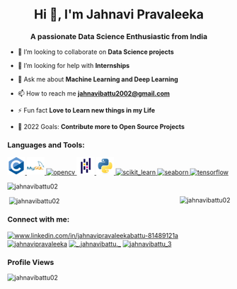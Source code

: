 <h1 align="center">Hi 👋, I'm Jahnavi Pravaleeka</h1>
<h3 align="center">A passionate Data Science Enthusiastic from India</h3>


- 👯 I’m looking to collaborate on **Data Science projects**

- 🤝 I’m looking for help with **Internships**

- 💬 Ask me about **Machine Learning and Deep Learning**

- 📫 How to reach me **jahnavibattu2002@gmail.com**

- ⚡ Fun fact **Love to Learn new things in my Life**

- 🎯 2022 Goals: **Contribute more to Open Source Projects**

<h3 align="left">Languages and Tools:</h3>
<p align="left"> <a href="https://www.cprogramming.com/" target="_blank" rel="noreferrer"> <img src="https://raw.githubusercontent.com/devicons/devicon/master/icons/c/c-original.svg" alt="c" width="40" height="40"/> </a> <a href="https://www.mysql.com/" target="_blank" rel="noreferrer"> <img src="https://raw.githubusercontent.com/devicons/devicon/master/icons/mysql/mysql-original-wordmark.svg" alt="mysql" width="40" height="40"/> </a> <a href="https://opencv.org/" target="_blank" rel="noreferrer"> <img src="https://www.vectorlogo.zone/logos/opencv/opencv-icon.svg" alt="opencv" width="40" height="40"/> </a> <a href="https://pandas.pydata.org/" target="_blank" rel="noreferrer"> <img src="https://raw.githubusercontent.com/devicons/devicon/2ae2a900d2f041da66e950e4d48052658d850630/icons/pandas/pandas-original.svg" alt="pandas" width="40" height="40"/> </a> <a href="https://www.python.org" target="_blank" rel="noreferrer"> <img src="https://raw.githubusercontent.com/devicons/devicon/master/icons/python/python-original.svg" alt="python" width="40" height="40"/> </a> <a href="https://scikit-learn.org/" target="_blank" rel="noreferrer"> <img src="https://upload.wikimedia.org/wikipedia/commons/0/05/Scikit_learn_logo_small.svg" alt="scikit_learn" width="40" height="40"/> </a> <a href="https://seaborn.pydata.org/" target="_blank" rel="noreferrer"> <img src="https://seaborn.pydata.org/_images/logo-mark-lightbg.svg" alt="seaborn" width="40" height="40"/> </a> <a href="https://www.tensorflow.org" target="_blank" rel="noreferrer"> <img src="https://www.vectorlogo.zone/logos/tensorflow/tensorflow-icon.svg" alt="tensorflow" width="40" height="40"/> </a> </p>



<p><img align="center" src="https://github-readme-streak-stats.herokuapp.com/?user=jahnavibattu02&" alt="jahnavibattu02" /></p>

<p><img align="right" src="https://github-readme-stats.vercel.app/api/top-langs?username=jahnavibattu02&show_icons=true&locale=en&layout=compact" alt="jahnavibattu02" /></p>

<p>&nbsp;<img align="center" src="https://github-readme-stats.vercel.app/api?username=jahnavibattu02&show_icons=true&locale=en" alt="jahnavibattu02" /></p>

<h3 align="left">Connect with me:</h3>
<p align="left">
<a href="https://linkedin.com/in/www.linkedin.com/in/jahnavipravaleekabattu-81489121a" target="blank"><img align="center" src="https://raw.githubusercontent.com/rahuldkjain/github-profile-readme-generator/master/src/images/icons/Social/linked-in-alt.svg" alt="www.linkedin.com/in/jahnavipravaleekabattu-81489121a" height="30" width="40" /></a>
<a href="https://kaggle.com/jahnavipravaleeka" target="blank"><img align="center" src="https://raw.githubusercontent.com/rahuldkjain/github-profile-readme-generator/master/src/images/icons/Social/kaggle.svg" alt="jahnavipravaleeka" height="30" width="40" /></a>
<a href="https://instagram.com/_.jahnavibattu._" target="blank"><img align="center" src="https://raw.githubusercontent.com/rahuldkjain/github-profile-readme-generator/master/src/images/icons/Social/instagram.svg" alt="_.jahnavibattu._" height="30" width="40" /></a>
<a href="https://www.codechef.com/users/jahnavibattu_3" target="blank"><img align="center" src="https://cdn.jsdelivr.net/npm/simple-icons@3.1.0/icons/codechef.svg" alt="jahnavibattu_3" height="30" width="40" /></a>
</p>

<h3 align="left">Profile Views</h3>
<p align="left"> <img src="https://komarev.com/ghpvc/?username=jahnavibattu02&label=Profile%20views&color=0e75b6&style=flat" alt="jahnavibattu02" /> </p>

